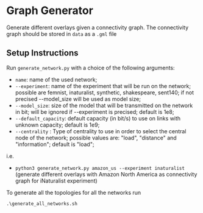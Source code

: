 # Graph Generator

Generate different overlays given a connectivity graph. The connectivity
graph should be stored in ``data`` as a ``.gml`` file
## Setup Instructions

Run ```generate_network.py``` with a choice of the following arguments:

- ```name```: name of the used network;
- ```--experiment```: name of the experiment that will be run on the
  network; possible are femnist, inaturalist, synthetic, shakespeare,
  sent140; if not precised --model_size will be used as model size;
- ``--model_size``: size of the model that will be transmitted on the
  network in bit; will be ignored if --experiment is precised; default
  is 1e8;
- ``--default_capacity``: default capacity (in bit/s) to use on links
  with unknown capacity; default is 1e9;
- ```--centrality``` : Type of centrality to use in order to select the
  central node of the network; possible values are: "load", "distance"
  and "information"; default is "load";


i.e. 
- ```python3 generate_network.py amazon_us --experiment inaturalist```
  (generate different overlays with Amazon North America as connectivity
  graph for iNaturalist experiment)<br/>

To generate all the topologies for all the networks run

```
.\generate_all_networks.sh
```
